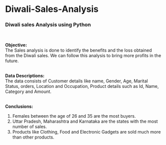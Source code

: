 # Diwali-Sales-Analysis
<h3>Diwali sales Analysis using Python</h3>
<br>

<b>Objective:</b></br>
The Sales analysis is done to identify the benefits and the loss obtained from the Diwali sales. We can follow this analysis to bring more profits in the future. 
<br><br>

<b>Data Descriptions:</b></br>
The data consists of Customer details like name, Gender, Age, Marital Status, orders, Location and Occupation, Product details such as Id, Name, Category and Amount. 
<br><br>

<b>Conclusions:</b>
1) Females between the age of 26 and 35 are the most buyers.
2) Uttar Pradesh, Maharashtra and Karnataka are the states with the most number of sales.
3) Products like Clothing, Food and Electronic Gadgets are sold much more than other products.
